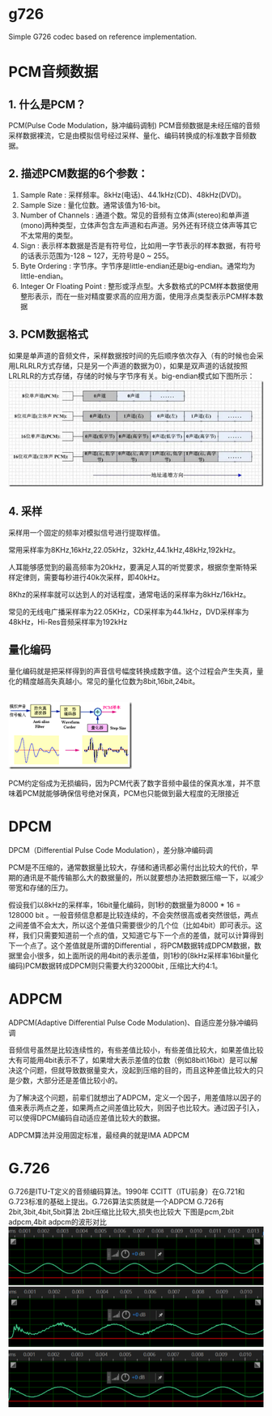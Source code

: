 # g726
Simple G726 codec based on reference implementation.

# PCM音频数据
## 1. 什么是PCM？
PCM(Pulse Code Modulation，脉冲编码调制)
PCM音频数据是未经压缩的音频采样数据裸流，它是由模拟信号经过采样、量化、编码转换成的标准数字音频数据。

## 2. 描述PCM数据的6个参数：

1. Sample Rate : 采样频率。8kHz(电话)、44.1kHz(CD)、48kHz(DVD)。
2. Sample Size : 量化位数。通常该值为16-bit。
3. Number of Channels : 通道个数。常见的音频有立体声(stereo)和单声道(mono)两种类型，立体声包含左声道和右声道。另外还有环绕立体声等其它不太常用的类型。
4. Sign : 表示样本数据是否是有符号位，比如用一字节表示的样本数据，有符号的话表示范围为-128 ~ 127，无符号是0 ~ 255。
5. Byte Ordering : 字节序。字节序是little-endian还是big-endian。通常均为little-endian。
6. Integer Or Floating Point : 整形或浮点型。大多数格式的PCM样本数据使用整形表示，而在一些对精度要求高的应用方面，使用浮点类型表示PCM样本数据

## 3. PCM数据格式
如果是单声道的音频文件，采样数据按时间的先后顺序依次存入（有的时候也会采用LRLRLR方式存储，只是另一个声道的数据为0），如果是双声道的话就按照LRLRLR的方式存储，存储的时候与字节序有关。big-endian模式如下图所示：
<br><img src="img/1.png">
## 4. 采样
采样用一个固定的频率对模拟信号进行提取样值。

常用采样率为8KHz,16kHz,22.05kHz，32kHz,44.1kHz,48kHz,192kHz。

人耳能够感觉到的最高频率为20kHz，要满足人耳的听觉要求，根据奈奎斯特采样定律则，需要每秒进行40k次采样，即40kHz。

8Khz的采样率就可以达到人的对话程度，通常电话的采样率为8kHz/16kHz。

常见的无线电广播采样率为22.05KHz，CD采样率为44.1kHz，DVD采样率为48kHz，Hi-Res音频采样率为192kHz
## 量化编码
量化编码就是把采样得到的声音信号幅度转换成数字值。这个过程会产生失真，量化的精度越高失真越小。常见的量化位数为8bit,16bit,24bit。

<br><img src="img/2.png"><br>

PCM约定俗成为无损编码，因为PCM代表了数字音频中最佳的保真水准，并不意味着PCM就能够确保信号绝对保真，PCM也只能做到最大程度的无限接近

# DPCM
DPCM（Differential Pulse Code Modulation），差分脉冲编码调

PCM是不压缩的，通常数据量比较大，存储和通讯都必需付出比较大的代价，早期的通讯是不能传输那么大的数据量的，所以就要想办法把数据压缩一下，以减少带宽和存储的压力。

假设我们以8kHz的采样率，16bit量化编码，则1秒的数据量为8000 * 16 = 128000 bit 。一般音频信息都是比较连续的，不会突然很高或者突然很低，两点之间差值不会太大，所以这个差值只需要很少的几个位（比如4bit）即可表示。这样，我们只需要知道前一个点的值，又知道它与下一个点的差值，就可以计算得到下一个点了。这个差值就是所谓的Differential ，将PCM数据转成DPCM数据，数据里会小很多，如上面所说的用4bit的表示差值，则1秒的(8kHz采样率16bit量化编码)PCM数据转成DPCM则只需要大约32000bit , 压缩比大约4:1。

# ADPCM
ADPCM(Adaptive Differential Pulse Code Modulation)、自适应差分脉冲编码调

音频信号虽然是比较连续性的，有些差值比较小，有些差值比较大，如果差值比较大有可能用4bit表示不了，如果增大表示差值的位数（例如8bit\16bit）是可以解决这个问题，但就导致数据量变大，没起到压缩的目的，而且这种差值比较大的只是少数，大部分还是差值比较小的。

为了解决这个问题，前辈们就想出了ADPCM，定义一个因子，用差值除以因子的值来表示两点之差，如果两点之间差值比较大，则因子也比较大。通过因子引入，可以使得DPCM编码自动适应差值比较大的数据。

ADPCM算法并没用固定标准，最经典的就是IMA ADPCM

# G.726
G.726是ITU-T定义的音频编码算法。1990年 CCITT（ITU前身）在G.721和G.723标准的基础上提出。G.726算法实质就是一个ADPCM
G.726有2bit,3bit,4bit,5bit算法
2bit压缩比比较大,损失也比较大
下图是pcm,2bit adpcm,4bit adpcm的波形对比
<br><img src="img/3.png"><br>


